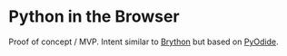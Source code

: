 # Python in the Browser

Proof of concept / MVP. Intent similar to [Brython](https://github.com/brython-dev/brython) but based on [PyOdide](https://github.com/pyodide/pyodide).
